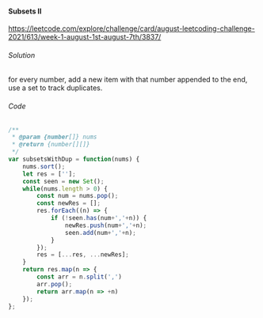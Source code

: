 #### Subsets II

https://leetcode.com/explore/challenge/card/august-leetcoding-challenge-2021/613/week-1-august-1st-august-7th/3837/

###### Solution

for every number, add a new item with that number appended to the end, use a set to track duplicates.

###### Code

```javascript
/**
 * @param {number[]} nums
 * @return {number[][]}
 */
var subsetsWithDup = function(nums) {
    nums.sort();
    let res = [''];
    const seen = new Set();
    while(nums.length > 0) {
        const num = nums.pop();
        const newRes = [];
        res.forEach((n) => {
            if (!seen.has(num+','+n)) {
                newRes.push(num+','+n);
                seen.add(num+','+n);
            }
        });
        res = [...res, ...newRes];
    }
    return res.map(n => {
        const arr = n.split(',')
        arr.pop();
        return arr.map(n => +n)
    });
};
```

